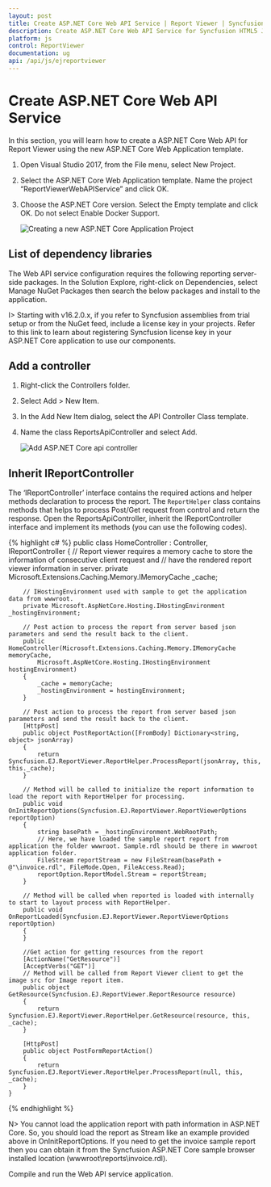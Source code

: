 ```yaml
---
layout: post
title: Create ASP.NET Core Web API Service | Report Viewer | Syncfusion
description: Create ASP.NET Core Web API Service for Syncfusion HTML5 JavaScript Report Viewer to process and render reports.
platform: js
control: ReportViewer
documentation: ug
api: /api/js/ejreportviewer
---
```


# Create ASP.NET Core Web API Service
In this section, you will learn how to create a ASP.NET Core Web API for Report Viewer using the new ASP.NET Core Web Application template.

1.	Open Visual Studio 2017, from the File menu, select New Project. 
2.	Select the ASP.NET Core Web Application template. Name the project “ReportViewerWebAPIService” and click OK.
3.	Choose the ASP.NET Core version. Select the Empty template and click OK. Do not select Enable Docker Support.

    ![Creating a new ASP.NET Core Application Project](/images/report-service/aspnet-core-web-application.png)

## List of dependency libraries
The Web API service configuration requires the following reporting server-side packages. In the Solution Explore, right-click on Dependencies, select Manage NuGet Packages then search the below packages and install to the application.


I> Starting with v16.2.0.x, if you refer to Syncfusion assemblies from trial setup or from the NuGet feed, include a license key in your projects. Refer to this link to learn about registering Syncfusion license key in your ASP.NET Core application to use our components.

## Add a controller
1.	Right-click the Controllers folder.
2.	Select Add > New Item.
3.	In the Add New Item dialog, select the API Controller Class template.
4.	Name the class ReportsApiController and select Add.

    ![Add ASP.NET Core api controller](/images/report-service/add-core-api-controller.png)

## Inherit IReportController
The ‘IReportController’ interface contains the required actions and helper methods declaration to process the report. The `ReportHelper` class contains methods that helps to process Post/Get request from control and return the response. Open the ReportsApiController, inherit the IReportController interface and implement its methods (you can use the following codes).

{% highlight c# %}
public class HomeController : Controller, IReportController
    {
        // Report viewer requires a memory cache to store the information of consecutive client request and
        // have the rendered report viewer information in server.
        private Microsoft.Extensions.Caching.Memory.IMemoryCache _cache;

        // IHostingEnvironment used with sample to get the application data from wwwroot.
        private Microsoft.AspNetCore.Hosting.IHostingEnvironment _hostingEnvironment;

        // Post action to process the report from server based json parameters and send the result back to the client.
        public HomeController(Microsoft.Extensions.Caching.Memory.IMemoryCache memoryCache,
            Microsoft.AspNetCore.Hosting.IHostingEnvironment hostingEnvironment)
        {
            _cache = memoryCache;
            _hostingEnvironment = hostingEnvironment;
        }

        // Post action to process the report from server based json parameters and send the result back to the client.
        [HttpPost]
        public object PostReportAction([FromBody] Dictionary<string, object> jsonArray)
        {
            return Syncfusion.EJ.ReportViewer.ReportHelper.ProcessReport(jsonArray, this, this._cache);
        }

        // Method will be called to initialize the report information to load the report with ReportHelper for processing.
        public void OnInitReportOptions(Syncfusion.EJ.ReportViewer.ReportViewerOptions reportOption)
        {
            string basePath = _hostingEnvironment.WebRootPath;
            // Here, we have loaded the sample report report from application the folder wwwroot. Sample.rdl should be there in wwwroot application folder.
            FileStream reportStream = new FileStream(basePath + @"\invoice.rdl", FileMode.Open, FileAccess.Read);
            reportOption.ReportModel.Stream = reportStream;
        }

        // Method will be called when reported is loaded with internally to start to layout process with ReportHelper.
        public void OnReportLoaded(Syncfusion.EJ.ReportViewer.ReportViewerOptions reportOption)
        {
        }

        //Get action for getting resources from the report
        [ActionName("GetResource")]
        [AcceptVerbs("GET")]
        // Method will be called from Report Viewer client to get the image src for Image report item.
        public object GetResource(Syncfusion.EJ.ReportViewer.ReportResource resource)
        {
            return Syncfusion.EJ.ReportViewer.ReportHelper.GetResource(resource, this, _cache);
        }

        [HttpPost]
        public object PostFormReportAction()
        {
            return Syncfusion.EJ.ReportViewer.ReportHelper.ProcessReport(null, this, _cache);
        }
    }

{% endhighlight %}

N> You cannot load the application report with path information in ASP.NET Core. So, you should load the report as Stream like an example provided above in OnInitReportOptions. If you need to get the invoice sample report then you can obtain it from the Syncfusion ASP.NET Core sample browser installed location (wwwroot\reports\invoice.rdl).

Compile and run the Web API service application.
